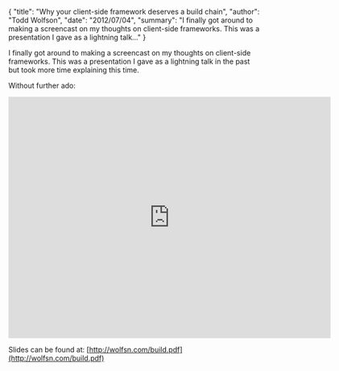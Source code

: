 {
  "title": "Why your client-side framework deserves a build chain",
  "author": "Todd Wolfson",
  "date": "2012/07/04",
  "summary": "I finally got around to making a screencast on my thoughts on client-side frameworks. This was a presentation I gave as a lightning talk&hellip;"
}

I finally got around to making a screencast on my thoughts on client-side frameworks. This was a presentation I gave as a lightning talk in the past but took more time explaining this time.

Without further ado:
<iframe width="640" height="480" src="http://www.youtube.com/embed/1061osd0G_U" frameborder="0" allowfullscreen></iframe>

Slides can be found at: [http://wolfsn.com/build.pdf](http://wolfsn.com/build.pdf)